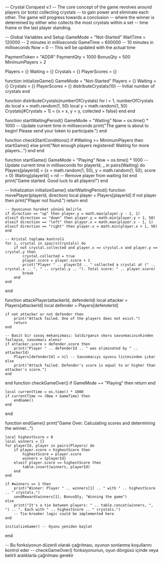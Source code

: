 -- Crystal Conquest v.1
-- The core concept of the game revolves around players (or bots) collecting crystals
-- to gain power and eliminate each other. The game will progress towards a conclusion 
-- where the winner is determined by either who collects the most crystals within a set 
-- time frame or the last player standing.


-- Global Variables and Setup
GameMode = "Not-Started"
WaitTime = 120000 -- 2 minutes in milliseconds
GameTime = 600000 -- 10 minutes in milliseconds
Now = 0 -- This will be updated with the actual time

PaymentToken = "ADDR"
PaymentQty = 1000
BonusQty = 500
MinimumPlayers = 2

Players = {}
Waiting = {}
Crystals = {}
PlayerScores = {}

function initializeGame()
    GameMode = "Not-Started"
    Players = {}
    Waiting = {}
    Crystals = {}
    PlayerScores = {}
    distributeCrystals(10) -- Initial number of crystals
end

function distributeCrystals(numberOfCrystals)
    for i = 1, numberOfCrystals do
        local x = math.random(1, 50)
        local y = math.random(1, 50)
        Crystals[#Crystals + 1] = {x = x, y = y, collected = false}
    end
end

function startWaitingPeriod()
    GameMode = "Waiting"
    Now = os.time() * 1000 -- Update current time in milliseconds
    print("The game is about to begin! Please send your token to participate.")
end

function checkStartConditions()
    if #Waiting >= MinimumPlayers then
        startGame()
    else
        print("Not enough players registered! Waiting for more players...")
    end
end

function startGame()
    GameMode = "Playing"
    Now = os.time() * 1000 -- Update current time in milliseconds
    for playerId, _ in pairs(Waiting) do
        Players[playerId] = {x = math.random(1, 50), y = math.random(1, 50), score = 0}
        Waiting[playerId] = nil -- Remove player from waiting list
    end
    print("Game started. Good luck to all players!")
end

-- Initialization
initializeGame()
startWaitingPeriod()
function movePlayer(playerId, direction)
    local player = Players[playerId]
    if not player then
        print("Player not found.")
        return
    end

    -- Oyuncunun hareket yönünü belirle
    if direction == "up" then player.y = math.max(player.y - 1, 1)
    elseif direction == "down" then player.y = math.min(player.y + 1, 50)
    elseif direction == "left" then player.x = math.max(player.x - 1, 1)
    elseif direction == "right" then player.x = math.min(player.x + 1, 50)
    end

    -- Kristal toplama kontrolü
    for i, crystal in ipairs(Crystals) do
        if not crystal.collected and player.x == crystal.x and player.y == crystal.y then
            crystal.collected = true
            player.score = player.score + 1
            print("Player " .. playerId .. " collected a crystal at (" .. crystal.x .. ", " .. crystal.y .. "). Total score: " .. player.score)
            break
        end
    end
end

function attackPlayer(attackerId, defenderId)
    local attacker = Players[attackerId]
    local defender = Players[defenderId]

    if not attacker or not defender then
        print("Attack failed. One of the players does not exist.")
        return
    end

    -- Basit bir savaş mekanizması: Saldırganın skoru savunmacınınkinden fazlaysa, savunmacı elenir
    if attacker.score > defender.score then
        print("Player " .. defenderId .. " was eliminated by " .. attackerId)
        Players[defenderId] = nil -- Savunmacıyı oyuncu listesinden çıkar
    else
        print("Attack failed. Defender's score is equal to or higher than attacker's score.")
    end
end
function checkGameOver()
    if GameMode ~= "Playing" then return end

    local currentTime = os.time() * 1000
    if currentTime >= (Now + GameTime) then
        endGame()
    end
end

function endGame()
    print("Game Over. Calculating scores and determining the winner...")

    local highestScore = 0
    local winners = {}
    for playerId, player in pairs(Players) do
        if player.score > highestScore then
            highestScore = player.score
            winners = {playerId}
        elseif player.score == highestScore then
            table.insert(winners, playerId)
        end
    end

    if #winners == 1 then
        print("Winner: Player " .. winners[1] .. " with " .. highestScore .. " crystals.")
        sendReward(winners[1], BonusQty, "Winning the game")
    else
        print("It's a tie between players: " .. table.concat(winners, ", ") .. ". Each with " .. highestScore .. " crystals.")
        -- Tie-breaker logic could be implemented here
    end

    initializeGame() -- Oyunu yeniden başlat
end

-- Bu fonksiyonun düzenli olarak çağrılması, oyunun sonlanma koşullarını kontrol eder
-- checkGameOver() fonksiyonunun, oyun döngüsü içinde veya belirli aralıklarla çağrılması gerekir
